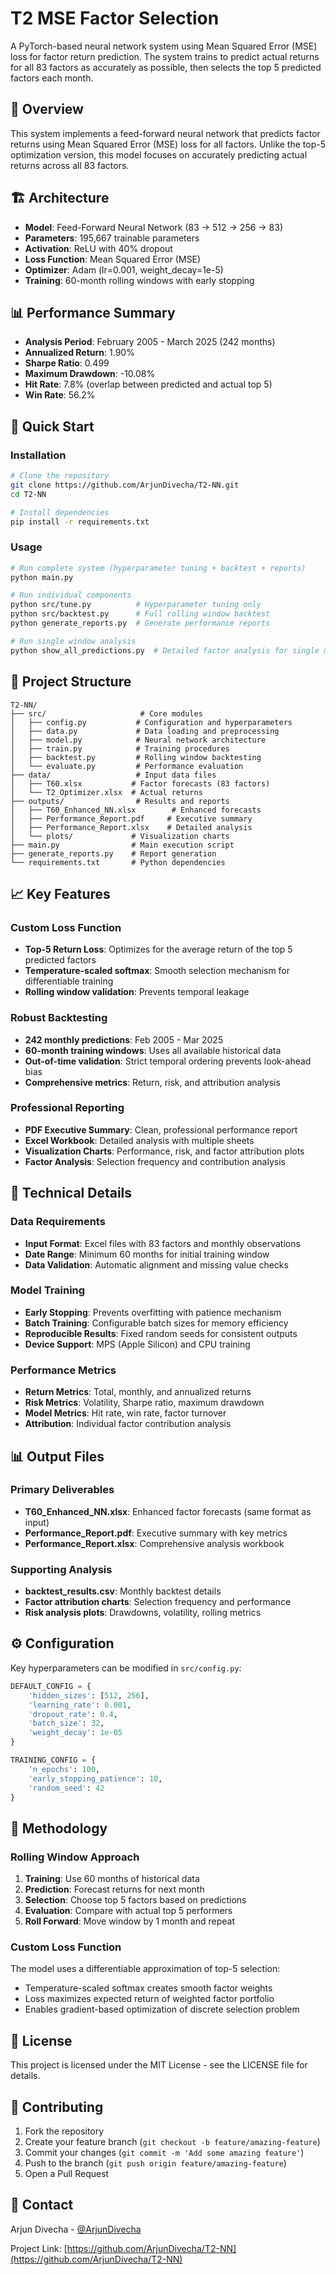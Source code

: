 # T2 MSE Factor Selection

A PyTorch-based neural network system using Mean Squared Error (MSE) loss for factor return prediction. The system trains to predict actual returns for all 83 factors as accurately as possible, then selects the top 5 predicted factors each month.

## 🎯 Overview

This system implements a feed-forward neural network that predicts factor returns using Mean Squared Error (MSE) loss for all factors. Unlike the top-5 optimization version, this model focuses on accurately predicting actual returns across all 83 factors.

## 🏗️ Architecture

- **Model**: Feed-Forward Neural Network (83 → 512 → 256 → 83)
- **Parameters**: 195,667 trainable parameters
- **Activation**: ReLU with 40% dropout
- **Loss Function**: Mean Squared Error (MSE)
- **Optimizer**: Adam (lr=0.001, weight_decay=1e-5)
- **Training**: 60-month rolling windows with early stopping

## 📊 Performance Summary

- **Analysis Period**: February 2005 - March 2025 (242 months)
- **Annualized Return**: 1.90%
- **Sharpe Ratio**: 0.499
- **Maximum Drawdown**: -10.08%
- **Hit Rate**: 7.8% (overlap between predicted and actual top 5)
- **Win Rate**: 56.2%

## 🚀 Quick Start

### Installation

```bash
# Clone the repository
git clone https://github.com/ArjunDivecha/T2-NN.git
cd T2-NN

# Install dependencies
pip install -r requirements.txt
```

### Usage

```bash
# Run complete system (hyperparameter tuning + backtest + reports)
python main.py

# Run individual components
python src/tune.py          # Hyperparameter tuning only
python src/backtest.py      # Full rolling window backtest
python generate_reports.py  # Generate performance reports

# Run single window analysis
python show_all_predictions.py  # Detailed factor analysis for single month
```

## 📁 Project Structure

```
T2-NN/
├── src/                     # Core modules
│   ├── config.py           # Configuration and hyperparameters
│   ├── data.py             # Data loading and preprocessing
│   ├── model.py            # Neural network architecture
│   ├── train.py            # Training procedures
│   ├── backtest.py         # Rolling window backtesting
│   └── evaluate.py         # Performance evaluation
├── data/                   # Input data files
│   ├── T60.xlsx           # Factor forecasts (83 factors)
│   └── T2_Optimizer.xlsx  # Actual returns
├── outputs/                # Results and reports
│   ├── T60_Enhanced_NN.xlsx        # Enhanced forecasts
│   ├── Performance_Report.pdf     # Executive summary
│   ├── Performance_Report.xlsx    # Detailed analysis
│   └── plots/             # Visualization charts
├── main.py                # Main execution script
├── generate_reports.py    # Report generation
└── requirements.txt       # Python dependencies
```

## 📈 Key Features

### Custom Loss Function
- **Top-5 Return Loss**: Optimizes for the average return of the top 5 predicted factors
- **Temperature-scaled softmax**: Smooth selection mechanism for differentiable training
- **Rolling window validation**: Prevents temporal leakage

### Robust Backtesting
- **242 monthly predictions**: Feb 2005 - Mar 2025
- **60-month training windows**: Uses all available historical data
- **Out-of-time validation**: Strict temporal ordering prevents look-ahead bias
- **Comprehensive metrics**: Return, risk, and attribution analysis

### Professional Reporting
- **PDF Executive Summary**: Clean, professional performance report
- **Excel Workbook**: Detailed analysis with multiple sheets
- **Visualization Charts**: Performance, risk, and factor attribution plots
- **Factor Analysis**: Selection frequency and contribution analysis

## 🔧 Technical Details

### Data Requirements
- **Input Format**: Excel files with 83 factors and monthly observations
- **Date Range**: Minimum 60 months for initial training window
- **Data Validation**: Automatic alignment and missing value checks

### Model Training
- **Early Stopping**: Prevents overfitting with patience mechanism
- **Batch Training**: Configurable batch sizes for memory efficiency
- **Reproducible Results**: Fixed random seeds for consistent outputs
- **Device Support**: MPS (Apple Silicon) and CPU training

### Performance Metrics
- **Return Metrics**: Total, monthly, and annualized returns
- **Risk Metrics**: Volatility, Sharpe ratio, maximum drawdown
- **Model Metrics**: Hit rate, win rate, factor turnover
- **Attribution**: Individual factor contribution analysis

## 📊 Output Files

### Primary Deliverables
- **T60_Enhanced_NN.xlsx**: Enhanced factor forecasts (same format as input)
- **Performance_Report.pdf**: Executive summary with key metrics
- **Performance_Report.xlsx**: Comprehensive analysis workbook

### Supporting Analysis
- **backtest_results.csv**: Monthly backtest details
- **Factor attribution charts**: Selection frequency and performance
- **Risk analysis plots**: Drawdowns, volatility, rolling metrics

## ⚙️ Configuration

Key hyperparameters can be modified in `src/config.py`:

```python
DEFAULT_CONFIG = {
    'hidden_sizes': [512, 256],
    'learning_rate': 0.001,
    'dropout_rate': 0.4,
    'batch_size': 32,
    'weight_decay': 1e-05
}

TRAINING_CONFIG = {
    'n_epochs': 100,
    'early_stopping_patience': 10,
    'random_seed': 42
}
```

## 🔬 Methodology

### Rolling Window Approach
1. **Training**: Use 60 months of historical data
2. **Prediction**: Forecast returns for next month
3. **Selection**: Choose top 5 factors based on predictions
4. **Evaluation**: Compare with actual top 5 performers
5. **Roll Forward**: Move window by 1 month and repeat

### Custom Loss Function
The model uses a differentiable approximation of top-5 selection:
- Temperature-scaled softmax creates smooth factor weights
- Loss maximizes expected return of weighted factor portfolio
- Enables gradient-based optimization of discrete selection problem

## 📝 License

This project is licensed under the MIT License - see the LICENSE file for details.

## 🤝 Contributing

1. Fork the repository
2. Create your feature branch (`git checkout -b feature/amazing-feature`)
3. Commit your changes (`git commit -m 'Add some amazing feature'`)
4. Push to the branch (`git push origin feature/amazing-feature`)
5. Open a Pull Request

## 📧 Contact

Arjun Divecha - [@ArjunDivecha](https://github.com/ArjunDivecha)

Project Link: [https://github.com/ArjunDivecha/T2-NN](https://github.com/ArjunDivecha/T2-NN)